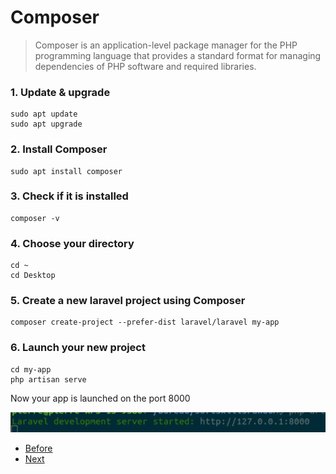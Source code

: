 # Composer

> Composer is an application-level package manager for the PHP programming language that provides a standard format for managing dependencies of PHP software and required libraries. 

### 1. Update & upgrade

```terminal
sudo apt update
sudo apt upgrade
 ```

### 2. Install Composer

 ```terminal
sudo apt install composer
```

### 3. Check if it is installed
   
```terminal
composer -v
```

### 4. Choose your directory

```terminal
cd ~ 
cd Desktop
```

### 5. Create a new laravel project using Composer

```terminal
composer create-project --prefer-dist laravel/laravel my-app
```

### 6. Launch your new project

```terminal
cd my-app
php artisan serve
```

Now your app is launched on the port 8000

![php artisan serve](../assets/artisanServe.png)

- [Before](a.introduction.md)
- [Next](../02.TheBasics/readme.md)